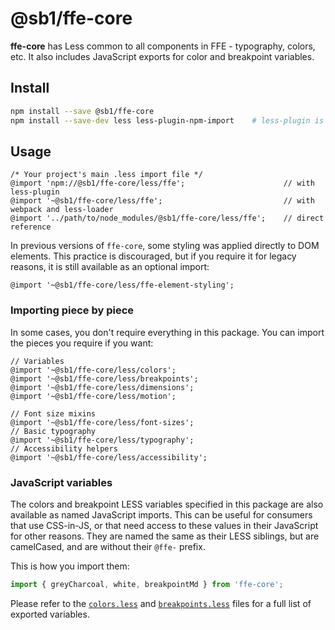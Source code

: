# @sb1/ffe-core

**ffe-core** has Less common to all components in FFE - typography, colors, etc.
It also includes JavaScript exports for color and breakpoint variables.

## Install

```bash
npm install --save @sb1/ffe-core
npm install --save-dev less less-plugin-npm-import    # less-plugin is optional, but can simplify imports
```

## Usage

```less
/* Your project's main .less import file */
@import 'npm://@sb1/ffe-core/less/ffe';                      // with less-plugin
@import '~@sb1/ffe-core/less/ffe';                           // with webpack and less-loader
@import '../path/to/node_modules/@sb1/ffe-core/less/ffe';    // direct reference
```

In previous versions of `ffe-core`, some styling was applied directly to DOM
elements. This practice is discouraged, but if you require it for legacy
reasons, it is still available as an optional import:
```less
@import '~@sb1/ffe-core/less/ffe-element-styling';
```

### Importing piece by piece

In some cases, you don't require everything in this package. You can import the
pieces you require if you want:

```less
// Variables
@import '~@sb1/ffe-core/less/colors';
@import '~@sb1/ffe-core/less/breakpoints';
@import '~@sb1/ffe-core/less/dimensions';
@import '~@sb1/ffe-core/less/motion';

// Font size mixins
@import '~@sb1/ffe-core/less/font-sizes';
// Basic typography
@import '~@sb1/ffe-core/less/typography';
// Accessibility helpers
@import '~@sb1/ffe-core/less/accessibility';
```

### JavaScript variables

The colors and breakpoint LESS variables specified in this package are also
available as named JavaScript imports. This can be useful for consumers that use
CSS-in-JS, or that need access to these values in their JavaScript for other
reasons. They are named the same as their LESS siblings, but are camelCased, and
are without their `@ffe-` prefix.

This is how you import them:
```js
import { greyCharcoal, white, breakpointMd } from 'ffe-core';
```

Please refer to the [`colors.less`](https://github.com/SpareBank1/designsystem/blob/develop/packages/ffe-core/less/colors.less)
and [`breakpoints.less`](https://github.com/SpareBank1/designsystem/blob/develop/packages/ffe-core/less/breakpoints.less)
files for a full list of exported variables.
